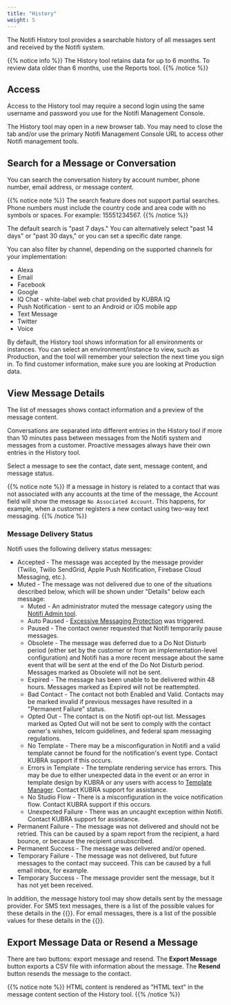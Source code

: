 ```yaml
---
title: "History"
weight: 5
---
```


The Notifi History tool provides a searchable history of all messages sent and received by the Notifi system.

{{% notice info %}}
The History tool retains data for up to 6 months. To review data older than 6 months, use the Reports tool.
{{% /notice %}}

## Access ##

Access to the History tool may require a second login using the same username and password you use for the Notifi Management Console.

The History tool may open in a new browser tab. You may need to close the tab and/or use the primary Notifi Management Console URL to access other Notifi management tools.

## Search for a Message or Conversation ##

You can search the conversation history by account number, phone number, email address, or message content.

{{% notice note %}}
The search feature does not support partial searches. Phone numbers must include the country code and area code with no symbols or spaces. For example: 15551234567.
{{% /notice %}}

The default search is "past 7 days." You can alternatively select "past 14 days" or "past 30 days," or you can set a specific date range.

You can also filter by channel, depending on the supported channels for your implementation:

+ Alexa
+ Email
+ Facebook
+ Google
+ IQ Chat - white-label web chat provided by KUBRA IQ
+ Push Notification - sent to an Android or iOS mobile app
+ Text Message
+ Twitter
+ Voice

By default, the History tool shows information for all environments or instances. You can select an environment/instance to view, such as Production, and the tool will remember your selection the next time you sign in. To find customer information, make sure you are looking at Production data.

## View Message Details ##

The list of messages shows contact information and a preview of the message content.

Conversations are separated into different entries in the History tool if more than 10 minutes pass between messages from the Notifi system and messages from a customer. Proactive messages always have their own entries in the History tool.

Select a message to see the contact, date sent, message content, and message status.

{{% notice note %}}
If a message in history is related to a contact that was not associated with any accounts at the time of the message, the Account field will show the message `No Associated Account`. This happens, for example, when a customer registers a new contact using two-way text messaging.
{{% /notice %}}

### Message Delivery Status ###

Notifi uses the following delivery status messages:

+ Accepted - The message was accepted by the message provider (Twilio, Twilio SendGrid, Apple Push Notification, Firebase Cloud Messaging, etc.).
+ Muted - The message was not delivered due to one of the situations described below, which will be shown under "Details" below each message:
  - Muted - An administrator muted the message category using the [Notifi Admin tool](/notifi/management-console/admin).
  - Auto Paused - [Excessive Messaging Protection](/notifi/features/excessive-messaging-protection) was triggered.
  - Paused - The contact owner requested that Notifi temporarily pause messages.
  - Obsolete - The message was deferred due to a Do Not Disturb period (either set by the customer or from an implementation-level configuration) and Notifi has a more recent message about the same event that will be sent at the end of the Do Not Disturb period. Messages marked as Obsolete will not be sent.
  - Expired - The message has been unable to be delivered within 48 hours. Messages marked as Expired will not be reattempted.
  - Bad Contact - The contact not both Enabled and Valid. Contacts may be marked invalid if previous messages have resulted in a "Permanent Failure" status.
  - Opted Out - The contact is on the Notifi opt-out list. Messages marked as Opted Out will not be sent to comply with the contact owner's wishes, telcom guidelines, and federal spam messaging regulations.
  - No Template - There may be a misconfiguration in Notifi and a valid template cannot be found for the notification's event type. Contact KUBRA support if this occurs.
  - Errors in Template - The template rendering service has errors. This may be due to either unexpected data in the event or an error in template design by KUBRA or any users with access to [Template Manager](/notifi/management-console/template-manager/). Contact KUBRA support for assistance.
  - No Studio Flow - There is a misconfiguration in the voice notification flow. Contact KUBRA support if this occurs.
  - Unexpected Failure - There was an uncaught exception within Notifi. Contact KUBRA support for assistance.
+ Permanent Failure - The message was not delivered and should not be retried. This can be caused by a spam report from the recipient, a hard bounce, or because the recipient unsubscribed.
+ Permanent Success - The message was delivered and/or opened.
+ Temporary Failure - The message was not delivered, but future messages to the contact may succeed. This can be caused by a full email inbox, for example.
+ Temporary Success - The message provider sent the message, but it has not yet been received.

In addition, the message history tool may show details sent by the message provider. For SMS text messages, there is a list of the possible values for these details in the {{<extlink title="Twilio support documentation" url="https://support.twilio.com/hc/en-us/articles/223134347-What-are-the-Possible-SMS-and-MMS-Message-Statuses-and-What-do-They-Mean-">}}. For email messages, there is a list of the possible values for these details in the {{<extlink title="SendGrid documentation" url="https://sendgrid.com/docs/ui/analytics-and-reporting/email-activity-feed/#types-of-email-activity-data">}}.

## Export Message Data or Resend a Message ##

There are two buttons: export message and resend. The **Export Message** button exports a CSV file with information about the message. The **Resend** button resends the message to the contact.

{{% notice note %}}
HTML content is rendered as "HTML text" in the message content section of the History tool.
{{% /notice %}}
